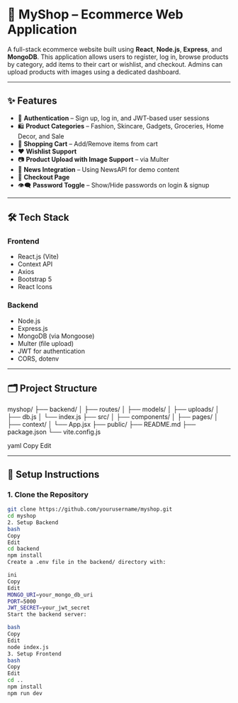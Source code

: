 # 🛒 MyShop – Ecommerce Web Application

A full-stack ecommerce website built using **React**, **Node.js**, **Express**, and **MongoDB**. This application allows users to register, log in, browse products by category, add items to their cart or wishlist, and checkout. Admins can upload products with images using a dedicated dashboard.

---

## ✨ Features

- 🔐 **Authentication** – Sign up, log in, and JWT-based user sessions
- 🛍️ **Product Categories** – Fashion, Skincare, Gadgets, Groceries, Home Decor, and Sale
- 🛒 **Shopping Cart** – Add/Remove items from cart
- ❤️ **Wishlist Support**
- 📷 **Product Upload with Image Support** – via Multer
- 📰 **News Integration** – Using NewsAPI for demo content
- 🧾 **Checkout Page**
- 👁️‍🗨️ **Password Toggle** – Show/Hide passwords on login & signup

---

## 🛠 Tech Stack

### Frontend
- React.js (Vite)
- Context API
- Axios
- Bootstrap 5
- React Icons

### Backend
- Node.js
- Express.js
- MongoDB (via Mongoose)
- Multer (file upload)
- JWT for authentication
- CORS, dotenv

---

## 🗂️ Project Structure

myshop/
├── backend/
│ ├── routes/
│ ├── models/
│ ├── uploads/
│ ├── db.js
│ └── index.js
├── src/
│ ├── components/
│ ├── pages/
│ ├── context/
│ └── App.jsx
├── public/
├── README.md
├── package.json
└── vite.config.js

yaml
Copy
Edit

---

## 🔧 Setup Instructions

### 1. Clone the Repository

```bash
git clone https://github.com/yourusername/myshop.git
cd myshop
2. Setup Backend
bash
Copy
Edit
cd backend
npm install
Create a .env file in the backend/ directory with:

ini
Copy
Edit
MONGO_URI=your_mongo_db_uri
PORT=5000
JWT_SECRET=your_jwt_secret
Start the backend server:

bash
Copy
Edit
node index.js
3. Setup Frontend
bash
Copy
Edit
cd ..
npm install
npm run dev
